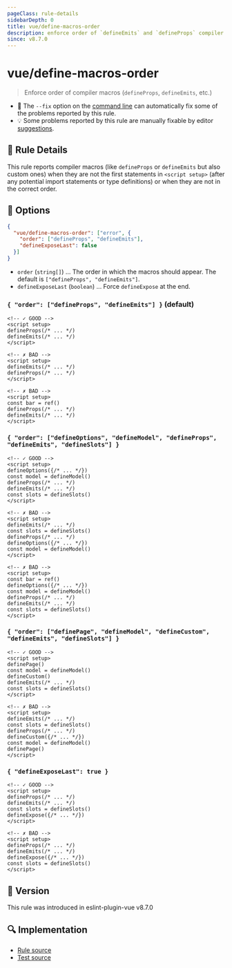 ```yaml
---
pageClass: rule-details
sidebarDepth: 0
title: vue/define-macros-order
description: enforce order of `defineEmits` and `defineProps` compiler macros
since: v8.7.0
---
```


# vue/define-macros-order

> Enforce order of compiler macros (`defineProps`, `defineEmits`, etc.)

- :wrench: The `--fix` option on the [command line](https://eslint.org/docs/user-guide/command-line-interface#fixing-problems) can automatically fix some of the problems reported by this rule.
- :bulb: Some problems reported by this rule are manually fixable by editor [suggestions](https://eslint.org/docs/developer-guide/working-with-rules#providing-suggestions).

## :book: Rule Details

This rule reports compiler macros (like `defineProps` or `defineEmits` but also custom ones) when they are not the first statements in `<script setup>` (after any potential import statements or type definitions) or when they are not in the correct order.

## :wrench: Options

```json
{
  "vue/define-macros-order": ["error", {
    "order": ["defineProps", "defineEmits"],
    "defineExposeLast": false
  }]
}
```

- `order` (`string[]`) ... The order in which the macros should appear. The default is `["defineProps", "defineEmits"]`.
- `defineExposeLast` (`boolean`) ... Force `defineExpose` at the end.

### `{ "order": ["defineProps", "defineEmits"] }` (default)

<eslint-code-block fix :rules="{'vue/define-macros-order': ['error']}">

```vue
<!-- ✓ GOOD -->
<script setup>
defineProps(/* ... */)
defineEmits(/* ... */)
</script>
```

</eslint-code-block>

<eslint-code-block fix :rules="{'vue/define-macros-order': ['error']}">

```vue
<!-- ✗ BAD -->
<script setup>
defineEmits(/* ... */)
defineProps(/* ... */)
</script>
```

</eslint-code-block>

<eslint-code-block fix :rules="{'vue/define-macros-order': ['error']}">

```vue
<!-- ✗ BAD -->
<script setup>
const bar = ref()
defineProps(/* ... */)
defineEmits(/* ... */)
</script>
```

</eslint-code-block>

### `{ "order": ["defineOptions", "defineModel", "defineProps", "defineEmits", "defineSlots"] }`

<eslint-code-block fix :rules="{'vue/define-macros-order': ['error', {order: ['defineOptions', 'defineModel', 'defineProps', 'defineEmits', 'defineSlots']}]}">

```vue
<!-- ✓ GOOD -->
<script setup>
defineOptions({/* ... */})
const model = defineModel()
defineProps(/* ... */)
defineEmits(/* ... */)
const slots = defineSlots()
</script>
```

</eslint-code-block>

<eslint-code-block fix :rules="{'vue/define-macros-order': ['error', {order: ['defineOptions', 'defineModel', 'defineProps', 'defineEmits', 'defineSlots']}]}">

```vue
<!-- ✗ BAD -->
<script setup>
defineEmits(/* ... */)
const slots = defineSlots()
defineProps(/* ... */)
defineOptions({/* ... */})
const model = defineModel()
</script>
```

</eslint-code-block>

<eslint-code-block fix :rules="{'vue/define-macros-order': ['error', {order: ['defineOptions', 'defineModel', 'defineProps', 'defineEmits', 'defineSlots']}]}">

```vue
<!-- ✗ BAD -->
<script setup>
const bar = ref()
defineOptions({/* ... */})
const model = defineModel()
defineProps(/* ... */)
defineEmits(/* ... */)
const slots = defineSlots()
</script>
```

</eslint-code-block>

### `{ "order": ["definePage", "defineModel", "defineCustom", "defineEmits", "defineSlots"] }`

<eslint-code-block fix :rules="{'vue/define-macros-order': ['error', {order: ['definePage', 'defineModel', 'defineCustom', 'defineEmits', 'defineSlots']}]}">

```vue
<!-- ✓ GOOD -->
<script setup>
definePage()
const model = defineModel()
defineCustom()
defineEmits(/* ... */)
const slots = defineSlots()
</script>
```

</eslint-code-block>

<eslint-code-block fix :rules="{'vue/define-macros-order': ['error', {order: ['definePage', 'defineModel', 'defineCustom', 'defineEmits', 'defineSlots']}]}">

```vue
<!-- ✗ BAD -->
<script setup>
defineEmits(/* ... */)
const slots = defineSlots()
defineProps(/* ... */)
defineCustom({/* ... */})
const model = defineModel()
definePage()
</script>
```

</eslint-code-block>

### `{ "defineExposeLast": true }`

<eslint-code-block fix :rules="{'vue/define-macros-order': ['error', {defineExposeLast: true}]}">

```vue
<!-- ✓ GOOD -->
<script setup>
defineProps(/* ... */)
defineEmits(/* ... */)
const slots = defineSlots()
defineExpose({/* ... */})
</script>
```

</eslint-code-block>

<eslint-code-block fix :rules="{'vue/define-macros-order': ['error', {defineExposeLast: true}]}">

```vue
<!-- ✗ BAD -->
<script setup>
defineProps(/* ... */)
defineEmits(/* ... */)
defineExpose({/* ... */})
const slots = defineSlots()
</script>
```

</eslint-code-block>

## :rocket: Version

This rule was introduced in eslint-plugin-vue v8.7.0

## :mag: Implementation

- [Rule source](https://github.com/vuejs/eslint-plugin-vue/blob/master/lib/rules/define-macros-order.js)
- [Test source](https://github.com/vuejs/eslint-plugin-vue/blob/master/tests/lib/rules/define-macros-order.js)
